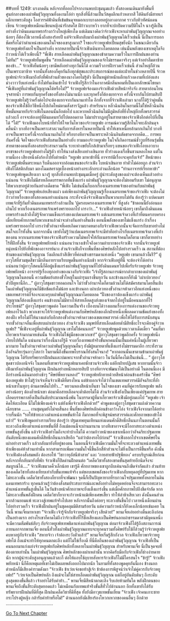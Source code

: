##บทที่ 1249: แรงกดดัน
หลังจากที่ออกไปจากงานพบปะชุมนุมแล้ว ทั้งสองคนเดินมายังพื้นที่ศูนย์กลางของเผ่าพันธุ์วิญญาณที่งดงามโอ่อ่า
ทุกสิ่งที่นี่ล้วนเป็นวัสดุผลึกแก้วหลากสี ใต้ดินยังมีสายแร่ผลึกเทพระดับสูง ไอสวรรค์ฟ้าดินที่เข้มข้นดุจหมอกเบาบางลอยอยู่กลางอากาศ ราวกับทิวทัศน์แดนเซียน
จ้าวหยูเฟยเหมือนเซียนหญิงน่ารักสดใส ฝีก้าวเบาหวิว ยากที่จะปกปิดความปีติในใจ
นางรู้ดีเป็นอย่างยิ่งว่าดินแดนเทพรกร้างกว้างใหญ่เพียงใด แต่เดิมนางคิดว่าจ้าวเฟิงจะหาเผ่าพันธุ์วิญญาณเจออย่างน้อยๆ ก็ต้องใช้เวลาหนึ่งถึงสองร้อยปี
แต่จ้าวเฟิงกลับมาถึงเผ่าพันธุ์วิญญาณได้เร็วเช่นนี้
นี่เป็นการบอกชัดหรือไม่ว่าตำแหน่งของตนในใจของเขาสูงมาก? ใจของจ้าวหยูเฟยเปี่ยมสุขยิ่งนัก
ในขณะเดียวกัน จ้าวหยูเฟยยังตกใจเป็นอย่างยิ่ง หากหลายปีมานี้จ้าวเฟิงเดินทางโดยตลอด เช่นนั้นพลังของเขาเหตุใดจึงก้าวหน้าได้เร็วเพียงนี้?
“พี่เฟิง สายเลือดเผ่าพันธุ์วิญญาณของข้าตามความเร็วในการฝึกฝนของท่านไม่ทัน!”
จ้าวหยูเฟยยิ้มพูดขึ้น
“สายเลือดเผ่าพันธุ์วิญญาณของเจ้าไม่ธรรมดาจริงๆ แต่เจ้าอย่าลืมตาซ้ายของข้า…”
จ้าวเฟิงยิ้มน้อยๆ
เขามีพลังอย่างทุกวันนี้ได้ ความเร็วการฝึกรวดเร็วเช่นนี้ ส่วนใหญ่ก็ล้วนเป็นเพราะตาซ้าย
จากนั้นทั้งสองก็คุยกันถึงทุกข์สุขและประสบการณ์ของแต่ละฝ่ายในช่วงหลายปีนี้
จ้าวหยูเฟยนำจ้าวเฟิงมาถึงยังที่พักส่วนตัวของนางโดยไม่รู้ตัว
นี่เป็นหมู่ตำหนักผลึกแก้วงดงามที่เปล่งแสงม่วงวาววับแห่งหนึ่ง
ยังไม่ทันเดินเข้าไป จ้าวเฟิงก็รู้สึกว่าในอากาศมีกลิ่นหอมที่เป็นเอกลักษณ์โชยมา
“พี่เฟิงอยู่ที่เผ่าพันธุ์วิญญาณได้หรือไม่?”
จ้าวหยูเฟยจ้องมองจ้าวเฟิงด้วยสีหน้าจริงจัง สายตาอ่อนโยนจุจสายน้ำ
การพบกันทุกครั้งของทั้งสองไม่นานนัก และทุกครั้งก็ต้องแยกจาก
ครั้งนี้จากกันไปสามสิบปี จ้าวหยูเฟยไม่รู้ว่าครั้งต่อไปจะต้องแยกจากกันนานเท่าใด
อีกทั้งจากที่จ้าวเฟิงเล่ามา นางก็ได้รู้ว่าคู่หมั้นของจ้าวเฟิงใช้อีกวิธีหนึ่งไปเกิดใหม่ตามสังสารวัฏแล้ว
สำหรับนาง หลิ่วฉินอินในยามนี้ไม่ใช่หลิ่วฉินอินที่หมั้นหมายกับจ้าวเฟิงในตอนนั้นอีกต่อไป
และหากหลิ่วฉินอินไม่มีภูมิหลังที่ยิ่งใหญ่อีกทั้งพรสวรรค์แล้วละก็ อาจจะต้องอยู่ที่ดินแดนทวีปไปตลอดกาล ไม่มาปรากฏอยู่ในสายตาของจ้าวเฟิงอีกต่อไปก็เป็นได้
“ได้!”
จ้าวเฟิงมองใบหน้าที่ทำให้ใจหวั่นไหวของจ้าวหยูเฟย อารมณ์ความรู้สึกในใจทะลักล้นดุจคลื่นน้ำ
บางทีอาจเป็นเพราะสาละวนกับการสังหารในหลายปีมานี้ ทำให้เขาเหนื่อยล้ามากเกินไป บางทีอาจเป็นเพราะครั้งนี้จากกันนานเกินไป หรือบางทีอาจเป็นเพราะหลิวฉินอินตัดขาดจากอดีต...
การพบกันครั้งนี้ จิตใจของจ้าวเฟิงสับสนเป็นอย่างยิ่ง ยามมองจ้าวหยูเฟย ในใจก็เกิดอารมณ์ชั่ววูบที่ร้อนรุ่มขึ้น
สายตาของคนทั้งสองสบประสานรวมกัน ระยะห่างขยับใกล้เข้ามาเรื่อยๆ
แขนของจ้าวเฟิงโอบเอวบางอรชรของจ้าวหยูเฟยอย่างไม่รู้ตัว ทำให้นางส่งเสียงอย่างเขินอาย ทั่วร่างแดงเรื่อขึ้นชวนหลงใหล
แต่ในยามนี้เอง เสียงหนึ่งดังก้องไปทั้งตำหนัก
“หยูเฟย มาหาข้าที่นี่ อาจารย์มีเรื่องจะคุยกับเจ้า!”
สีหน้าของจ้าวหยูเฟยตื่นตระหนก รีบดิ้นออกจากอ้อมแขนของจ้าวเฟิง ใบหน้าเขินอาย ทำตัวไม่ค่อยถูก
ส่วนจ้าวเฟิงก็ได้สติกลับมา มองโฉมสคราญเบื้องหน้าอย่างกระอักกระอ่วนเล็กน้อย
“ท่านอาจารย์เรียกหาข้า”
จ้าวหยูเฟยพูดเสียงเบา
นางรู้ ทุกสิ่งที่งานพบปะชุมนุมเมื่อครู่ ผู้นำระดับสูงของเผ่าจะต้องเห็นแล้วอย่างแน่นอน
จ้าวเฟิงไม่มีสายเลือดบรรพกาลที่แข็งแกร่ง เผ่าพันธุ์วิญญาณจะต้องไม่ยอมรับเขา ไม่อนุญาตให้พวกเขาอยู่ด้วยกันอย่างเด็ดขาด
“พี่เฟิง ไม่เช่นนั้นก็บอกเรื่องเนตรเทพเจ้าของท่านกับเผ่าพันธุ์วิญญาณ!”
จ้าวหยูเฟยเอ่ยเสียงแผ่ว
แค่เพียงเผ่าพันธุ์วิญญาณรู้เรื่องเนตรเทพเจ้าของจ้าวเฟิง จะต้องไม่ก้าวก่ายเรื่องของทั้งสองคนอย่างแน่นอน กระทั่งจะดึงจ้าวเฟิงมาเป็นพวกแทบไม่ทัน
ต้องรู้ว่า แปดเนตรเทพเจ้าที่รู้กันทั่วดินแดนเทพรกร้างล้วนเป็น ‘ผู้ครอบครองเนตรเทพเจ้า’ ที่สูงส่ง
“ข้าตอนนี้ยังอ่อนแอเกินไป หากเรื่องเนตรเทพเจ้าแพร่งพรายออกไป เกรงว่า…”
จ้าวเฟิงส่ายหน้าน้อยๆ
เขาก็มาถึงดินแดนเทพรกร้างแล้วถึงได้รู้จักความแข็งแกร่งของแปดเนตรเทพเจ้า
แต่เนตรเทพเจ้าดวงที่เก้าที่ตนครอบครอง เมื่อเทียบศักยภาพกับพวกเขาแล้วน่าจะต่างกันอย่างสิ้นเชิง
ตอนนี้พลังของเขาไม่แข็งแกร่ง ถ้าเรื่องแพร่งพรายออกไป เกรงว่าขั้วอำนาจที่เคยเกิดความบาดหมางกับจ้าวเฟิงพวกนั้นจะจัดการกับเขาอย่างไม่สนใจอะไรทั้งสิ้น
นอกจากนั้น เขายังไม่รู้ว่าแปดเนตรเทพเจ้าจะมีท่าทีอย่างไรกับเนตรเทพเจ้าดวงที่เก้าของตน
หากเนตรเทพเจ้าของจ้าวเฟิงสร้างความไม่พอใจให้กับเนตรเทพเจ้าคนใดก็ตาม เขาก็ตายอย่างไร้ที่ฝังทั้งสิ้น
จ้าวหยูเฟยพยักหน้า แน่นอนว่านางเข้าใจถึงความลำบากของจ้าวเฟิง
จากนั้นจ้าวหยูเฟยมุ่งหน้าไปยังที่พักของอาจารย์นาง ส่วนจ้าวเฟิงก็จากพื้นที่ของศิษย์หลักไปอย่างรวดเร็ว
ณ สถานที่ต้องห้ามของเผ่าพันธุ์วิญญาณ วังผลึกแก้วสีเขียวที่ค่อนข้างธรรมดาแห่งหนึ่ง
“หยูเฟย เขามาแล้วงั้นรึ?”
ผู้อาวุโสที่สวมชุดสีขาวมีกลิ่นอายราบเรียบพูดขึ้นอย่างเนิบช้า
หากจ้าวเฟิงอยู่ที่นี่ จะต้องจำได้อย่างแน่นอนว่าผู้อาวุโสคนนี้ก็คือผู้แข็งแกร่งเผ่าพันธุ์วิญญาณที่ไปยังดินแดนทวีปเพื่อรับจ้าวหยูเฟย
จ้าวหยูเฟยพยักหน้า อาจารย์รู้เรื่องทุกอย่างของนางกับจ้าวเฟิง
“เจ้าก็รู้สถานการณ์ยากลำบากของเผ่าพันธุ์วิญญาณในตอนนี้ ความขัดแย้งสองขั้วใหญ่ในเผ่ารุนแรงขึ้นทุกวัน และข้างนอกก็ยังมี ‘เผ่าเปลวทอง’ ตัวปัญหานี้อีก…”
ผู้อาวุโสชุดขาวทอดถอนใจ
ไม่ว่าขั้วอำนาจใดก็ตามล้วนไม่ได้สมัครสมานโดยสิ้นเชิง ในเผ่าพันธุ์วิญญาณก็มีข้อขัดแย้งไม่น้อย
และข้างนอก เผ่าเปลวทองขั้วอำนาจห้าดาวอีกแห่งหนึ่งของเขตเทพสวรรค์ก็จ้องจะตะครุบเผ่าพันธุ์วิญญาณมาโดยตลอด
“ฝั่งของเราต้องแข็งแกร่ง เผ่าพันธุ์วิญญาณก็ต้องแข็งแกร่ง คนข้างบนไม่มีทางให้สายเลือดสูงส่งของเจ้าตกไปอยู่ในมือคนนอกที่ไร้ประโยชน์!”
ผู้อาวุโสชุดขาวพูดต่อ
ในความเป็นจริง เบื้องบนได้วางแผนเรื่องการแต่งงานของจ้าวหยูเฟยเอาไว้แล้ว
พวกเขาจะให้จ้าวหยูเฟยแต่งงานกับศิษย์หลักของอีกฝ่ายหนึ่งเพื่อลดความขัดแย้งของทั้งสองฝั่ง หรือไม่ก็ให้นางแต่งกับอีกสองขั้วอำนาจห้าดาวของเขตเทพสวรรค์ เพื่อให้ได้รับการสนับสนุนจากขั้วอำนาจอื่นเพื่อสยบเผ่าเปลวทอง
ส่วนจ้าวเฟิง มนุษย์ที่สายเลือดต้อยต่ำมีสิทธิ์อะไรจะเคียงคู่จ้าวหยูเฟย?
“พี่เฟิงจะอยู่ที่เผ่าพันธุ์วิญญาณ เขาไม่ใช่คนนอก!”
จ้าวหยูเฟยพูดด้วยแววตาเด็ดเดี่ยว
“คนที่มาเกี้ยวพาเจ้ามากมายเช่นนั้น จ้าวเฟิงไม่ใช่คู่มือของพวกเขา!”
ผู้อาวุโสชุดขาวพูดอีกครั้ง
จ้าวหยูเฟยนิ่งเงียบไปทันใด แน่นอนว่าเรื่องนี้นางก็รู้ดี
จางอวี่ถงเทพแท้จริงขั้นหกคนนั้นเป็นแค่หนึ่งในผู้เกี้ยวพามากมาย ในขั้วอำนาจห้าดาวเผ่าพันธุ์วิญญาณอื่นๆ ยังมีผู้หมายตาที่แข็งแกร่งไม่ธรรมดาอีก
กระทั่งรวมถึงอัจฉริยะรุ่นอาวุโสกว่า ในยามนี้ถึงขั้นเทพโบราณก็ยังสนใจนาง!
“หากตอนนั้นเขาตามข้ามาเผ่าพันธุ์วิญญาณ ได้รับทรัพยากรฝึกฝนและบ่มเพาะจากขั้วอำนาจห้าดาว ในวันนี้ก็คงไม่เป็นเช่นนี้… ”
ผู้อาวุโสชุดขาวปลงอนิจจัง
ในตอนที่เขาพาจ้าวหยูเฟยมาเคยชักชวนจ้าวเฟิง แต่อีกฝ่ายปฏิเสธ
หากยามนั้นจ้าวเฟิงมายังเผ่าพันธุ์วิญญาณ ฝึกฝนอย่างหนักหลายสิบปี บางทีอาจจะพัฒนาได้เป็นอย่างดี
ในตอนนี้เอง มีอีกร่างหนึ่งเดินมาอย่างช้าๆ
“ศิษย์พี่หยวนหลง!”
จ้าวหยูเฟยทักทายด้วยสีหน้าค่อนข้างเศร้าซึม
“ศิษย์น้องหยูเฟย ข้าไม่รู้ว่าเจ้าเห็นจ้าวเฟิงดีที่ตรงไหน แต่ข้าบอกเจ้าได้ว่าในเขตเทพสวรรค์มีอัจฉริยะที่ล้ำหน้าเขาในทุกๆ ด้านดาษดื่นไปทั่ว…”
หยวนหลงสีหน้าเย็นชา
ในใจของเขา คนที่คู่ควรกับหยูเฟย พลังอย่างน้อยๆ ต้องล้ำหน้าเขา ต่อมาคือสายเลือดจะต่ำต้อยไม่ได้
ส่วนจ้าวเฟิงยังเป็นเพียงแค่ปฐมเทพ สายเลือดบรรพกาลยิ่งเป็นอันดับประมาณหนึ่งพัน ในบรรดาผู้ที่มาเกี้ยวพาจ้าวเฟิงมีอยู่ถมเถไป
“หยูเฟย เจ้าคิดให้ละเอียด นี่ไม่ใช่เพียงแค่เจ้า แต่ยังเพื่อจ้าวเฟิงอีกด้วย!”
คำพูดของผู้อาวุโสชุดขาวแฝงด้วยความเฉียบขาด
……
งานชุมนุมยังไม่จบสิ้นลง พื้นที่ของศิษย์หลักค่อนข้างกว้างโล่ง จ้าวเฟิงจึงจากมาได้อย่างราบรื่นนัก
“รอให้ข้าทะลวงตำแหน่งเทพขั้นห้าได้ ก็มากพอที่จะพิสูจน์พรสวรรค์และศักยภาพของข้าได้แล้ว!”
จ้าวเฟิงพูดอย่างราบเรียบ
ต้องรู้ว่า ปฐมเทพทุนเทียนแห่งแดนศักดิ์สิทธิ์กลืนนภาในตอนนั้นก็ทะลวงถึงเพียงตำแหน่งเทพขั้นที่สี่
ถึงแม้ตอนนี้จะผ่านมานาน บางทีเขาอาจจะมีโอกาสทะลวงตำแหน่งเทพขั้นสูงยิ่งขึ้น แล้วจ้าวเฟิงทำไมถึงจะทำบ้างไม่ได้ ความก้าวหน้าของเขาเหนือกว่าอัจฉริยะปฐมเทพอันดับหนึ่งของแดนศักดิ์สิทธิ์กลืนนภาเสียอีก
“แต่ว่าต้องรอไปก่อน!”
จ้าวเฟิงออกไปจากเขตศิษย์ในเผ่าอย่างรวดเร็ว แล้วกลับมายังที่อยู่ของตน
ในตอนนี้จ้าวเฟิงมีความมั่นใจที่จะทะลวงตำแหน่งเทพขั้นห้าเพียงแค่ห้าส่วนเท่านั้น
หากสามารถเพิ่มความมั่นใจนี้ขึ้นอีกสี่ห้าส่วนจะไม่ยิ่งเป็นการดีขึ้นหรือ
ดังนั้นจ้าวเฟิงต้องสั่งสมพลัง ต้องรอให้ ‘วิชาวายุอัสนีห้าสาย’ และ ‘กายสายฟ้าปฐพีทอง’ ครบบริบูรณ์เสียก่อน
หลังจากที่กลับมายังที่พัก จ้าวเฟิงก็ปิดด่านฝึกตนต่อ
“เคล็ดวิชาทั้งสองขาดขั้นสุดท้ายอีกนิดจึงจะสมบูรณ์ได้….”
จ้าวเฟิงขมวดคิ้วเล็กน้อย
เขารู้ดี ศักยภาพของเขาถูกบีบเค้นจนถึงขีดจำกัดแล้ว
ส่วนท้ายของเคล็ดวิชาทั้งสองเทียบเท่ากับขั้นเทพแท้จริง
แต่ขอบเขตพลังของจ้าวเฟิงกลับหยุดอยู่ที่ปฐมเทพ หากไม่ทะลวงขั้น เคล็ดวิชาทั้งสองก็ยากที่จะพัฒนา
จุดนี้ก็เป็นปัญหายากที่รบกวนใจปฐมเทพทั้งหลายในดินแดนเทพรกร้าง
ทุกคนล้วนรู้ว่าต้องสั่งสมประสบการณ์และพลังอย่างไม่หยุดหย่อนจึงจะสามารถทะลวงตำแหน่งเทพขั้นสูงขึ้นได้ ในวันข้างหน้าศักยภาพจะยิ่งแข็งแกร่งขึ้น
แต่เมื่อศักยภาพไปถึงขีดจำกัด หากไม่ทะลวงขั้นพลังฝึกตน เคล็ดวิชาก็ยากจะก้าวหน้าแม้เพียงเศษเสี้ยว ทำให้ล่าช้าเสียเวลา
ดังนั้นคนส่วนมากล้วนยอมแพ้ ทะลวงสู่เทพแท้จริงไปเลย หลังจากนั้นถึงค่อยๆ ทะลวงขั้นขึ้นไป
เวลาหนึ่งเดือนผ่านไปอย่างรวดเร็ว
จ้าวเฟิงฝึกฝนอยู่ในชุดคลุมมิติสามร้อยวัน แต่ความก้าวหน้าก็ยังคงเล็กน้อยเช่นเคย
ในวันนี้ พานเจี๋ยมาหาเขา
“จ้าวเฟิง เจ้ารู้จักกับจ้าวหยูเฟยจริงๆ เสียด้วย!”
พานเจี๋ยเอ่ยอย่างตื่นตะลึงก่อนเป็นอย่างแรก
อย่างไรเขาก็คาดไม่ถึงว่าจ้าวเฟิงที่ไร้ชื่อเสียงและเป็นศิษย์นอกเผ่าธรรมดาสามัญคนหนึ่ง จะมีความสัมพันธ์ลับๆ กับจ้าวหยูเฟยเทพธิดาแห่งเผ่าพันธุ์วิญญาณ
ต่อมาจ้าวเฟิงก็ได้รู้ถึงสถานการณ์ภายนอกจากพานเจี๋ย
ตอนนี้ทั่วทั้งเผ่าพันธุ์วิญญาณแทบจะทุกคนรวมทั้งศิษย์รับใช้ก็ล้วนรู้ว่าจ้าวหยูเฟยคบหาอยู่กับจ้าวเฟิง
“สหายจ้าว เจ้าต้องระวังตัวแล้ว!”
พานเจี๋ยเริ่มรู้สึกกังวล
จ้าวเฟิงเกี้ยวพาจ้าวหยูเฟยได้ ถึงแม้จะทำให้ทุกคนตกตะลึง แต่ก็ไม่ใช่เรื่องดี
ที่นี่คือถิ่นของเผ่าพันธุ์วิญญาณ จ้าวเฟิงที่เป็นคนนอกมาแก่งแย่งจ้าวหยูเฟยกับศิษย์หลักทั้งหลายในเผ่าพันธุ์วิญญาณ
สำหรับพานเจี๋ย นี่เป็นจุดจบที่ต้องตายเท่านั้น
ในเผ่าพันธุ์วิญญาณ ศิษย์หลักของเผ่าเหล่านั้น หากคิดรับมือกับจ้าวเฟิงก็ช่างง่ายดายนัก
หากผู้นำระดับสูงอนุญาตแล้วละก็ ต่อให้แอบใช้อุบายสังหารจ้าวเฟิงก็ไม่มีใครสนใจ
“ข้ารู้!”
จ้าวเฟิงพยักหน้า นี่ก็คือเหตุผลที่เขาไม่เปิดเผยพลังออกไปมากนัก
ในยามที่ทั้งสองพูดคุยกันนี้เอง ข้างนอกตำหนักก็มีเสียงคำรามดังมา “จ้าวเฟิง ข้าเว่ยเจ๋อขอท้าสู้เจ้า ข้าต้องการพิสูจน์ว่าเจ้าไม่คู่ควรกับจ้าวหยูเฟย!”
“เว่ยเจ๋อเป็นศิษย์หลัก ถึงแม้จะไม่ใช่สายเลือดเผ่าพันธุ์วิญญาณ แต่ก็อยู่อันดับต้นๆ ถึงระดับสูงสุดของขั้นสี่แล้ว เจ้าอย่าได้รับคำท้า…”
พานเจี๋ยมีสีหน้าตกตะลึง รีบเอ่ยห้ามทันใด
พลังฝึกตนของพานเจี๋ยถึงขั้นสี่ระดับสุดยอดแล้ว ไม่เหมือนกับเทพแท้จริงขั้นสี่ทั่วไปด้านนอก อีกทั้งเขายังได้รับทรัพยากรฝึกฝนที่ดีที่สุด ฝึกฝนเคล็ดวิชาที่ดีที่สุด ทั้งยังมีอาวุธเทพชั้นเยี่ยม
“จ้าวเฟิง เจ้าคนเกาะชายกระโปรงผู้หญิง กล้ารับคำท้าหรือไม่!”
ด้านนอกยังมีเสียงร้องโหวกเหวกของคนอื่นๆ อีกด้วย
……………………………….


[Go To Next Chapter]( ./106.md)